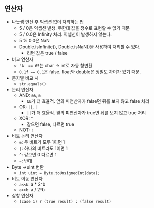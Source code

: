 ## 연산자
- 나눗셈 연산 후 익셉션 없이 처리하는 법
  - 5 / 0은 익셉션 발생. 무한대 값을 정수로 표현할 수 없기 때문
  - 5 / 0.0은 Infinity 처리. 익셉션이 발생하지 않는다.
  - 5 % 0.0은 NaN
  - Double.isInfinite(), Double.isNaN()을 사용하여 처리할 수 있다.
    - 리턴 값은 true / false
- 비교 연산자
  - `'A' == 65`는 char -> int로 자동 형변환
  - `0.1f == 0.1`은 false. float와 double은 정밀도 차이가 있기 때문.
- 문자열 비교 시
  - `str.equals()`
- 논리 연산자
  - AND: `&&`, `&`
    - `&&`가 더 효율적. 앞의 피연산자가 false면 뒤를 보지 않고 false 처리
  - OR: `||`, `|`
    - `||`가 더 효율적. 앞의 피연산자가 true면 뒤를 보지 않고 true 처리
  - XOR: `^`
    - 같으면 false, 다르면 true
  - NOT: `!`
- 비트 논리 연산자
  - `&`: 두 비트가 모두 1이면 1
  - `|`: 하나의 비트라도 1이면 1
  - `^`: 같으면 0 다르면 1
  - `~`: 반대
- Byte ->uInt 변환
  - `int uint = Byte.toUnsignedInt(data);`
- 비트 이동 연산자
  - `a<<b`: a * 2^b
  - `a>>b`: a / 2^b
- 삼항 연산자
  - `(case 1) ? (true result) : (false result)`
